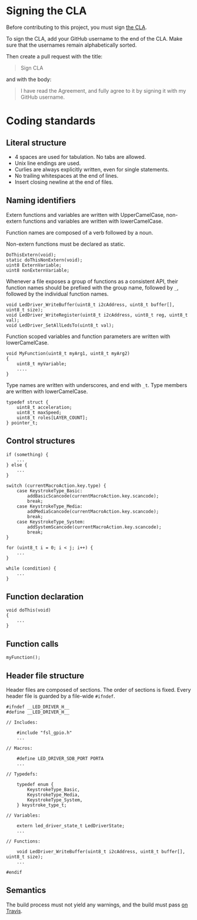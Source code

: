 # Signing the CLA

Before contributing to this project, you must sign [the CLA](/cla/cla-1.0.0.md).

To sign the CLA, add your GitHub username to the end of the CLA. Make sure that the usernames remain alphabetically sorted.

Then create a pull request with the title:

> Sign CLA

and with the body:

> I have read the Agreement, and fully agree to it by signing it with my GitHub username.

# Coding standards

## Literal structure

* 4 spaces are used for tabulation. No tabs are allowed.
* Unix line endings are used.
* Curlies are always explicitly written, even for single statements.
* No trailing whitespaces at the end of lines.
* Insert closing newline at the end of files.

## Naming identifiers

Extern functions and variables are written with UpperCamelCase, non-extern functions and variables are written with lowerCamelCase.

Function names are composed of a verb followed by a noun.

Non-extern functions must be declared as static.

```
DoThisExtern(void);
static doThisNonExtern(void);
uint8 ExternVariable;
uint8 nonExternVariable;
```

Whenever a file exposes a group of functions as a consistent API, their function names should be prefixed with the group name, followed by `_`, followed by the individual function names.

```
void LedDriver_WriteBuffer(uint8_t i2cAddress, uint8_t buffer[], uint8_t size);
void LedDriver_WriteRegister(uint8_t i2cAddress, uint8_t reg, uint8_t val);
void LedDriver_SetAllLedsTo(uint8_t val);
```

Function scoped variables and function parameters are written with lowerCamelCase.

```
void MyFunction(uint8_t myArg1, uint8_t myArg2)
{
    uint8_t myVariable;
    ....
}
```

Type names are written with underscores, and end with `_t`. Type members are written with lowerCamelCase.

```
typedef struct {
    uint8_t acceleration;
    uint8_t maxSpeed;
    uint8_t roles[LAYER_COUNT];
} pointer_t;
```

## Control structures

```
if (something) {
    ...
} else {
    ...
}

switch (currentMacroAction.key.type) {
    case KeystrokeType_Basic:
        addBasicScancode(currentMacroAction.key.scancode);
        break;
    case KeystrokeType_Media:
        addMediaScancode(currentMacroAction.key.scancode);
        break;
    case KeystrokeType_System:
        addSystemScancode(currentMacroAction.key.scancode);
        break;
}

for (uint8_t i = 0; i < j; i++) {
    ...
}

while (condition) {
    ...
}
```

## Function declaration

```
void doThis(void)
{
    ...
}
```

## Function calls

```
myFunction();
```

## Header file structure

Header files are composed of sections. The order of sections is fixed. Every header file is guarded by a file-wide `#ifndef`.

```
#ifndef __LED_DRIVER_H__
#define __LED_DRIVER_H__

// Includes:

    #include "fsl_gpio.h"
    ...

// Macros:

    #define LED_DRIVER_SDB_PORT PORTA
    ...

// Typedefs:

    typedef enum {
        KeystrokeType_Basic,
        KeystrokeType_Media,
        KeystrokeType_System,
    } keystroke_type_t;

// Variables:

    extern led_driver_state_t LedDriverState;
    ...

// Functions:

    void LedDriver_WriteBuffer(uint8_t i2cAddress, uint8_t buffer[], uint8_t size);
    ...

#endif
```

## Semantics

The build process must not yield any warnings, and the build must pass [on Travis](https://travis-ci.org/UltimateHackingKeyboard/firmware).
